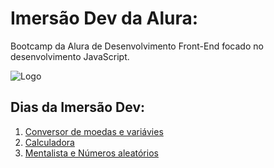 # Imersão Dev da Alura: 

Bootcamp da Alura de Desenvolvimento Front-End focado no desenvolvimento JavaScript. 

<img src="https://www.alura.com.br/assets/img/imersoes/dev-2021/logo-imersao-calculadora.svg" alt="Logo">

## Dias da Imersão Dev:

1. <a href="aula01">Conversor de moedas e variávies</a>
2. <a href="aula02">Calculadora</a>
3. <a href="aula03">Mentalista e Números aleatórios</a>